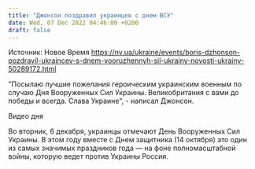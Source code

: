 ```yaml
---
title: "Джонсон поздравил украинцев с днем ВСУ"
date: Wed, 07 Dec 2022 04:46:00 +0200
draft: false
---
```

Источник: Новое Время https://nv.ua/ukraine/events/boris-dzhonson-pozdravil-ukraincev-s-dnem-vooruzhennyh-sil-ukrainy-novosti-ukrainy-50289172.html


"Посылаю лучшие пожелания героическим украинским военным по случаю Дня Вооруженных Сил Украины. Великобритания с вами до победы и всегда. Слава Украине", - написал Джонсон.

 Видео дня   

Во вторник, 6 декабря, украинцы отмечают День Вооруженных Сил Украины. В этом году вместе с Днем защитника (14 октября) это один из самых значимых праздников года — на фоне полномасштабной войны, которую ведет против Украины Россия.
